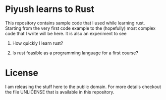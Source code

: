 # Piyush learns to Rust

This repository contains sample code that I used while learning rust.
Starting from the very first code example to the (hopefully) most
complex code that I write will be here. It is also an experiment to
see

1. How quickly I learn rust?

2. Is rust feasible as a programming language for a first course?

# License


I am releasing the stuff here to the public domain. For more details
checkout the file UNLICENSE that is available in this repository.
